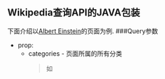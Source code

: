 ## Wikipedia查询API的JAVA包装

下面介绍以[Albert Einstein](https://en.wikipedia.org/wiki/Albert_Einstein)的页面为例.
###Query参数
+ prop:
    + categories - 页面所属的所有分类
        > 如
